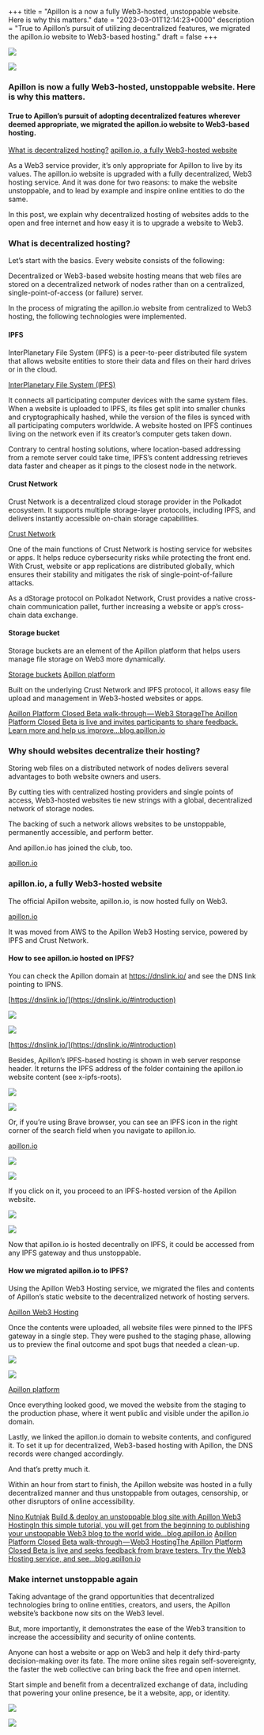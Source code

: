 +++
title = "Apillon is a now a fully Web3-hosted, unstoppable website. Here is why this matters."
date = "2023-03-01T12:14:23+0000"
description = "True to Apillon’s pursuit of utilizing decentralized features, we migrated the apillon.io website to Web3-based hosting."
draft = false
+++

![](/images/e227025d02672dd3990688ae71928474.jpeg)


![](/images/e227025d02672dd3990688ae71928474.jpeg)


### Apillon is now a fully Web3-hosted, unstoppable website. Here is why this matters.


#### True to Apillon’s pursuit of adopting decentralized features wherever deemed appropriate, we migrated the apillon.io website to Web3-based hosting.

[What is decentralized hosting?](#74fa)
[apillon.io, a fully Web3-hosted website](#255d)

As a Web3 service provider, it’s only appropriate for Apillon to live by its values. The apillon.io website is upgraded with a fully decentralized, Web3 hosting service. And it was done for two reasons: to make the website unstoppable, and to lead by example and inspire online entities to do the same.


In this post, we explain why decentralized hosting of websites adds to the open and free internet and how easy it is to upgrade a website to Web3.


### What is decentralized hosting?


Let’s start with the basics. Every website consists of the following:


Decentralized or Web3-based website hosting means that web files are stored on a decentralized network of nodes rather than on a centralized, single-point-of-access (or failure) server.


In the process of migrating the apillon.io website from centralized to Web3 hosting, the following technologies were implemented.


#### IPFS


InterPlanetary File System (IPFS) is a peer-to-peer distributed file system that allows website entities to store their data and files on their hard drives or in the cloud.

[InterPlanetary File System (IPFS)](https://www.ipfs.tech/)

It connects all participating computer devices with the same system files. When a website is uploaded to IPFS, its files get split into smaller chunks and cryptographically hashed, while the version of the files is synced with all participating computers worldwide. A website hosted on IPFS continues living on the network even if its creator’s computer gets taken down.


Contrary to central hosting solutions, where location-based addressing from a remote server could take time, IPFS’s content addressing retrieves data faster and cheaper as it pings to the closest node in the network.


#### Crust Network


Crust Network is a decentralized cloud storage provider in the Polkadot ecosystem. It supports multiple storage-layer protocols, including IPFS, and delivers instantly accessible on-chain storage capabilities.

[Crust Network](https://crust.network/)

One of the main functions of Crust Network is hosting service for websites or apps. It helps reduce cybersecurity risks while protecting the front end. With Crust, website or app replications are distributed globally, which ensures their stability and mitigates the risk of single-point-of-failure attacks.


As a dStorage protocol on Polkadot Network, Crust provides a native cross-chain communication pallet, further increasing a website or app’s cross-chain data exchange.


#### Storage bucket


Storage buckets are an element of the Apillon platform that helps users manage file storage on Web3 more dynamically.

[Storage buckets](https://wiki.apillon.io/build/2-web3-services.html#storage-bucket)
[Apillon platform](https://app.apillon.io/login)

Built on the underlying Crust Network and IPFS protocol, it allows easy file upload and management in Web3-hosted websites or apps.

[Apillon Platform Closed Beta walk-through — Web3 StorageThe Apillon Platform Closed Beta is live and invites participants to share feedback. Learn more and help us improve…blog.apillon.io](https://blog.apillon.io/apillon-platform-closed-beta-walk-through-web3-storage-1e76bfaa928a)

### Why should websites decentralize their hosting?


Storing web files on a distributed network of nodes delivers several advantages to both website owners and users.


By cutting ties with centralized hosting providers and single points of access, Web3-hosted websites tie new strings with a global, decentralized network of storage nodes.


The backing of such a network allows websites to be unstoppable, permanently accessible, and perform better.


And apillon.io has joined the club, too.

[apillon.io](http://apillon.io)

### apillon.io, a fully Web3-hosted website


The official Apillon website, apillon.io, is now hosted fully on Web3.

[apillon.io](http://apillon.io)

It was moved from AWS to the Apillon Web3 Hosting service, powered by IPFS and Crust Network.


#### How to see apillon.io hosted on IPFS?


You can check the Apillon domain at https://dnslink.io/ and see the DNS link pointing to IPNS.

[https://dnslink.io/](https://dnslink.io/#introduction)

![](/images/0cd0d0139b8883d4192f7d545f7a4b34.png)


![](/images/0cd0d0139b8883d4192f7d545f7a4b34.png)

[https://dnslink.io/](https://dnslink.io/#introduction)

Besides, Apillon’s IPFS-based hosting is shown in web server response header. It returns the IPFS address of the folder containing the apillon.io website content (see x-ipfs-roots).


![](/images/ed2afe964d78af28f45fe14b52502405.png)


![](/images/ed2afe964d78af28f45fe14b52502405.png)


Or, if you’re using Brave browser, you can see an IPFS icon in the right corner of the search field when you navigate to apillon.io.

[apillon.io](http://apillon.io)

![](/images/806bd6579cdcbb8950436ad28da2910b.png)


![](/images/806bd6579cdcbb8950436ad28da2910b.png)


If you click on it, you proceed to an IPFS-hosted version of the Apillon website.


![](/images/70ccac21850dd6a554b4c1d75844ff18.png)


![](/images/70ccac21850dd6a554b4c1d75844ff18.png)


Now that apillon.io is hosted decentrally on IPFS, it could be accessed from any IPFS gateway and thus unstoppable.


#### How we migrated apillon.io to IPFS?


Using the Apillon Web3 Hosting service, we migrated the files and contents of Apillon’s static website to the decentralized network of hosting servers.

[Apillon Web3 Hosting](https://blog.apillon.io/apillon-platform-closed-beta-walk-through-web3-hosting-78cc23dee9e5)

Once the contents were uploaded, all website files were pinned to the IPFS gateway in a single step. They were pushed to the staging phase, allowing us to preview the final outcome and spot bugs that needed a clean-up.


![](/images/6f33c4799c06da3c413222f7c31d520c.png)


![](/images/6f33c4799c06da3c413222f7c31d520c.png)

[Apillon platform](https://app.apillon.io/login)

Once everything looked good, we moved the website from the staging to the production phase, where it went public and visible under the apillon.io domain.


Lastly, we linked the apillon.io domain to website contents, and configured it. To set it up for decentralized, Web3-based hosting with Apillon, the DNS records were changed accordingly.


And that’s pretty much it.


Within an hour from start to finish, the Apillon website was hosted in a fully decentralized manner and thus unstoppable from outages, censorship, or other disruptors of online accessibility.

[Nino Kutnjak](https://medium.com/u/c6abef30524f)
[Build & deploy an unstoppable blog site with Apillon Web3 HostingIn this simple tutorial, you will get from the beginning to publishing your unstoppable Web3 blog to the world wide…blog.apillon.io](https://blog.apillon.io/build-deploy-an-unstoppable-blog-on-apillon-hosting-v0-1-draft-9a8bf7d994c0)
[Apillon Platform Closed Beta walk-through — Web3 HostingThe Apillon Platform Closed Beta is live and seeks feedback from brave testers. Try the Web3 Hosting service, and see…blog.apillon.io](https://blog.apillon.io/apillon-platform-closed-beta-walk-through-web3-hosting-78cc23dee9e5)

### Make internet unstoppable again


Taking advantage of the grand opportunities that decentralized technologies bring to online entities, creators, and users, the Apillon website’s backbone now sits on the Web3 level.


But, more importantly, it demonstrates the ease of the Web3 transition to increase the accessibility and security of online contents.


Anyone can host a website or app on Web3 and help it defy third-party decision-making over its fate. The more online sites regain self-sovereignty, the faster the web collective can bring back the free and open internet.


Start simple and benefit from a decentralized exchange of data, including that powering your online presence, be it a website, app, or identity.


![](/images/0fdb050233e68070ce9d4a8ca43cd0f2.png)


![](/images/0fdb050233e68070ce9d4a8ca43cd0f2.png)
